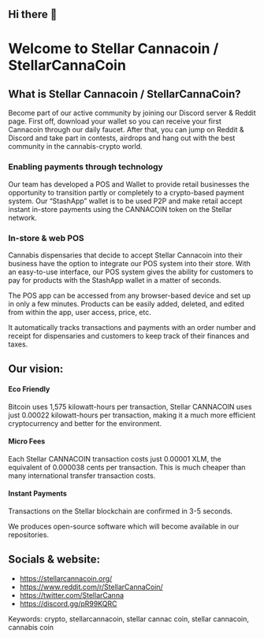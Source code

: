 ## Hi there 👋

<!--

**Here are some ideas to get you started:**

🙋‍♀️ A short introduction - what is your organization all about?
🌈 Contribution guidelines - how can the community get involved?
👩‍💻 Useful resources - where can the community find your docs? Is there anything else the community should know?
🍿 Fun facts - what does your team eat for breakfast?
🧙 Remember, you can do mighty things with the power of [Markdown](https://docs.github.com/github/writing-on-github/getting-started-with-writing-and-formatting-on-github/basic-writing-and-formatting-syntax)
-->

# Welcome to Stellar Cannacoin / StellarCannaCoin

## What is Stellar Cannacoin / StellarCannaCoin?
Become part of our active community by joining our Discord server & Reddit page. First off, download your wallet so you can receive your first Cannacoin through our daily faucet. After that, you can jump on Reddit & Discord and take part in contests, airdrops and hang out with the best community in the cannabis-crypto world. 

### Enabling payments through technology
Our team has developed a POS and Wallet to provide retail businesses the opportunity to transition partly or completely to a crypto-based payment system. Our “StashApp” wallet is to be used P2P and make retail accept instant in-store payments using the CANNACOIN token on the Stellar network.

### In-store & web POS
Cannabis dispensaries that decide to accept Stellar Cannacoin into their business have the option to integrate our POS system into their store. With an easy-to-use interface, our POS system gives the ability for customers to pay for products with the StashApp wallet in a matter of seconds. 

The POS app can be accessed from any browser-based device and set up in only a few minutes. Products can be easily added, deleted, and edited from within the app, user access, price, etc.

It automatically tracks transactions and payments with an order number and receipt for dispensaries and customers to keep track of their finances and taxes.



## Our vision:
#### Eco Friendly
Bitcoin uses 1,575 kilowatt-hours per transaction, Stellar CANNACOIN uses just 0.00022 kilowatt-hours per transaction, making it a much more efficient cryptocurrency and better for the environment.

#### Micro Fees
Each Stellar CANNACOIN transaction costs just 0.00001 XLM, the equivalent of 0.000038 cents per transaction. This is much cheaper than many international transfer transaction costs.

#### Instant Payments
Transactions on the Stellar blockchain are confirmed in 3-5 seconds.

We produces open-source software which will become available in our repositories.

## Socials & website:
- https://stellarcannacoin.org/
- https://www.reddit.com/r/StellarCannaCoin/
- https://twitter.com/StellarCanna
- https://discord.gg/pR99KQRC

Keywords:
crypto, stellarcannacoin, stellar cannac coin, stellar cannacoin, cannabis coin

